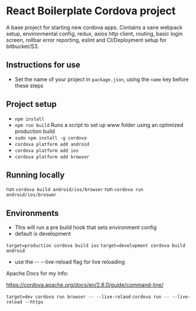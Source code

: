 
# React Boilerplate Cordova project

A base project for starting new cordova apps. Contains a sane webpack setup, environmental config, redux, axios http client, routing, basic login screen, rollbar error reporting, eslint and CI/Deployment setup for bitbucket/S3.

## Instructions for use

* Set the name of your project in `package.json`, using the `name` key before these steps

## Project setup

* `npm install` 
* `npm run build` Runs a script to set up www folder using an optimized production build
* `sudo npm install -g cordova`
* `cordova platform add android`
* `cordova platform add ios`
* `cordova platform add browser`

## Running locally

run `cordova build android/ios/browser`
run `cordova run android/ios/broswer`

## Environments

* This will run a pre build hook that sets environment config
* default is development

 `target=production cordova build ios`
 `target=development cordova build android`

* use the -- --live-reload flag for live reloading

Apache Docs for my info:

https://cordova.apache.org/docs/en/2.8.0/guide/command-line/

`target=dev cordova run browser -- --live-relaod`
`cordova run -- --live-reload --https`
